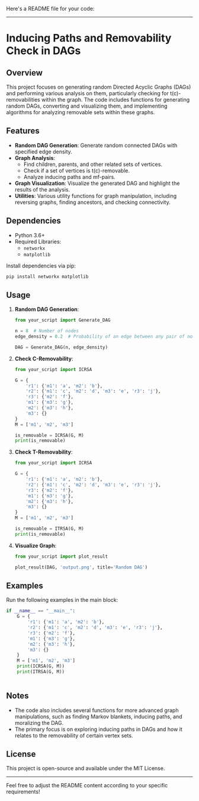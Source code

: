 Here's a README file for your code:

---

# Inducing Paths and  Removability Check in DAGs

## Overview

This project focuses on generating random Directed Acyclic Graphs (DAGs) and performing various analysis on them, particularly checking for t(c)-removabilities within the graph. The code includes functions for generating random DAGs, converting and visualizing them, and implementing algorithms for analyzing removable sets within these graphs.

## Features

- **Random DAG Generation**: Generate random connected DAGs with specified edge density.
- **Graph Analysis**:
  - Find children, parents, and other related sets of vertices.
  - Check if a set of vertices is  t(c)-removable.
  - Analyze inducing paths and mf-pairs.
- **Graph Visualization**: Visualize the generated DAG and highlight the results of the analysis.
- **Utilities**: Various utility functions for graph manipulation, including reversing graphs, finding ancestors, and checking connectivity.

## Dependencies

- Python 3.6+
- Required Libraries:
  - `networkx`
  - `matplotlib`

Install dependencies via pip:
```bash
pip install networkx matplotlib
```

## Usage

1. **Random DAG Generation**: 
    ```python
    from your_script import Generate_DAG
    
    n = 8  # Number of nodes
    edge_density = 0.2  # Probability of an edge between any pair of nodes
    
    DAG = Generate_DAG(n, edge_density)
    ```
   
2. **Check C-Removability**:
    ```python
    from your_script import ICRSA
    
    G = {
        'r1': {'m1': 'a', 'm2': 'b'},
        'r2': {'m1': 'c', 'm2': 'd', 'm3': 'e', 'r3': 'j'},
        'r3': {'m2': 'f'},
        'm1': {'m3': 'g'},
        'm2': {'m3': 'h'},
        'm3': {}
    }
    M = ['m1', 'm2', 'm3']
    
    is_removable = ICRSA(G, M)
    print(is_removable)
    ```
3. **Check T-Removability**:
    ```python
    from your_script import ICRSA
    
    G = {
        'r1': {'m1': 'a', 'm2': 'b'},
        'r2': {'m1': 'c', 'm2': 'd', 'm3': 'e', 'r3': 'j'},
        'r3': {'m2': 'f'},
        'm1': {'m3': 'g'},
        'm2': {'m3': 'h'},
        'm3': {}
    }
    M = ['m1', 'm2', 'm3']
    
    is_removable = ITRSA(G, M)
    print(is_removable)
    ```
4. **Visualize Graph**:
    ```python
    from your_script import plot_result
    
    plot_result(DAG, 'output.png', title='Random DAG')
    ```

## Examples

Run the following examples in the main block:
```python
if __name__ == "__main__":
    G = {
        'r1': {'m1': 'a', 'm2': 'b'},
        'r2': {'m1': 'c', 'm2': 'd', 'm3': 'e', 'r3': 'j'},
        'r3': {'m2': 'f'},
        'm1': {'m3': 'g'},
        'm2': {'m3': 'h'},
        'm3': {}
    }
    M = ['m1', 'm2', 'm3']
    print(ICRSA(G, M))
    print(ITRSA(G, M))
   
```

## Notes

- The code also includes several functions for more advanced graph manipulations, such as finding Markov blankets, inducing paths, and moralizing the DAG.
- The primary focus is on exploring inducing paths in DAGs and how it relates to the removability of certain vertex sets.

## License

This project is open-source and available under the MIT License.

---

Feel free to adjust the README content according to your specific requirements!
